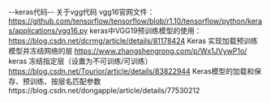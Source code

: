 --keras代码--
关于vgg代码
vgg16官网文件：https://github.com/tensorflow/tensorflow/blob/r1.10/tensorflow/python/keras/applications/vgg16.py
keras中VGG19预训练模型的使用：https://blog.csdn.net/dcrmg/article/details/81178424
Keras 实现加载预训练模型并冻结网络的层 https://www.zhangshengrong.com/p/Wx1JVywP1o/
keras 冻结指定层（设置为不可训练/可训练）https://blog.csdn.net/Tourior/article/details/83822944
Keras模型的加载和保存、预训练、按层名匹配参数https://blog.csdn.net/dongapple/article/details/77530212
